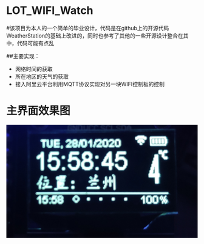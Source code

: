 ﻿# LOT_WIFI_Watch

#该项目为本人的一个简单的毕业设计，代码是在github上的开源代码WeatherStation的基础上改进的，同时也参考了其他的一些开源设计整合在其中，代码可能有点乱

##主要实现：

* 网络时间的获取
* 所在地区的天气的获取
* 接入阿里云平台利用MQTT协议实现对另一块WIFI控制板的控制


# 主界面效果图
![运行效果](Watch.jpg)
